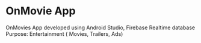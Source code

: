 # OnMovie App

OnMovies App developed using Android Studio, Firebase Realtime database Purpose: Entertainment ( Movies, Trailers, Ads)


